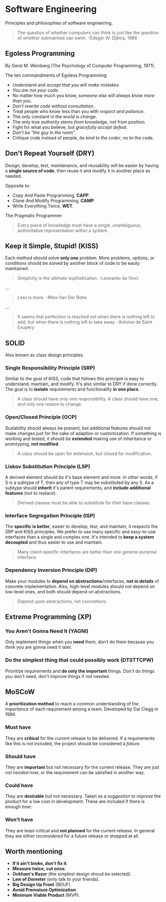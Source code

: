 # Software Engineering

Principles and philosophies of software engineering.

>The question of whether computers can think is just like the question of whether submarines can swim. -Edsger W. Dijktra, 1986

## Egoless Programming

By Geral M. Weinberg (The Psychology of Computer Programming, 1971).

The ten commandments of Egoless Programming:

- Understand and *accept that you will make mistakes*.
- *You are not your code*.
- No matter how much you know, *someone else will always know more than you*.
- *Don't rewrite code without consultation*.
- Treat people who know less than you with *respect and patience*.
- The only constant in the world is *change*.
- The only true *authority stems from knowledge*, not from position.
- Fight for what you believe, but *gracefully accept defeat*.
- *Don't be "the guy in the room"*.
- Critique code instead of people, *be kind to the coder*, no to the code.

## Don't Repeat Yourself (DRY)

Design, develop, test, maintenance, and reusability will be easier by having a **single source of code**, then reuse it and modify it in another place as needed.

Opposite to:

- Copy And Paste Programming, **CAPP**.
- Clone And Modify Programming, **CAMP**.
- Write Everything Twice, **WET**.

The Pragmatic Programmer:

>Every piece of knowledge must have a single, unambiguous, authoritative representation within a system.

## Keep it Simple, Stupid! (KISS)

Each method should solve **only one** problem. More problems, options, or conditions should be solved by another block of code to be easily maintained.

>Simplicity is the ultimate sophistication. -Leonardo da Vinci

...

>Less is more. -Mies Van Der Rohe

...

>It seems that perfection is reached not when there is nothing left to add, but when there is nothing left to take away. -Antoine de Saint Exupéry

## SOLID

Also known as class design principles.

### Single Responsibility Principle (SRP)

Similar to the goal of KISS, code that follows this principle is easy to understand, maintain, and modify. It's also similar to DRY if done correctly. The goal is to **isolate** requirements and functionality **in one place**.

>A class should have only one responsibility. A class should have one, and only one reason to change.

### Open/Closed Principle (OCP)

Scalability should always be present, but additional features should not make changes just for the sake of adaption or customization. If something is working and tested, it should be **extended** making use of inheritance or prototyping, **not modified**.

>A class should be open for extension, but closed for modification.

### Liskov Substitution Principle (LSP)

A derived element should *be* it's base element and more. In other words, if S is a subtype of T, then any of type T may be substituted by any S. As a subtype should **inherit** it's parent requirements, and **include additional features** (not to replace).

>Derived classes must be able to substitute for their base classes.

### Interface Segregation Principle (ISP)

The **specific is better**, easier to develop, test, and maintain, it respects the SRP and KISS principles. We prefer to use many specific and easy-to-use interfaces than a single and complex one. It's intended to **keep a system decoupled** and thus easier to use and maintain.

>Many client-specific interfaces are better than one general-purpose interface.

### Dependency Inversion Principle (DIP)

Make your modules to **depend on abstractions**/interfaces, **not in details** of concrete implementation. Also, high-level modules should not depend on low-level ones, and both should depend on abstractions.

>Depend upon abstractions, not concretions.

## Extreme Programming (XP)

### You Aren't Gonna Need It (YAGNI)

Only implement things when you **need** them, don't do them because you *think* you are gonna need it later.

### Do the simplest thing that could possibly work (DTSTTCPW)

Prioritize requirements and **do only the important** things. Don't do things you don't need, don't improve things if not needed.

## MoSCoW

A **prioritization method** to reach a common understanding of the *importance* of each requirement among a team. Developed by Dai Clegg in 1994.

### Must have

They are **critical** for the current release to be delivered. If a requirements like this is not included, the project should be considered a *failure*.

### Should have

They are **important** but not necessary for the current release. They are just *not needed now*, or the requirement can be satisfied in another way.

### Could have

They are **desirable** but not necessary. Taken as a  *suggestion to improve* the product for a low cost in development. These are included if there is enough time.

### Won't have

They are least-critical and **not planned** for the current release. In general they are either *reconsidered* for a future release or *dropped* at all.

## Worth mentioning

- **If it ain't broke, don't fix it**.
- **Measure twice, cut once**.
- **Ockham's Razor** (the simplest design shoud be selected).
- **Law of Demeter** (only talk to your friends).
- **Big Design Up Front** (BDUF).
- **Avoid Premature Optimization**.
- **Minimum Viable Product** (MVP).
